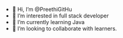 - 👋 Hi, I’m @PreethiGitHu
- 👀 I’m interested in full stack developer 
- 🌱 I’m currently learning Java
- 💞️ I’m looking to collaborate with learners.
  

<!---
PreethiGitHu/PreethiGitHu is a ✨ special ✨ repository because its `README.md` (this file) appears on your GitHub profile.
You can click the Preview link to take a look at your changes.
--->
